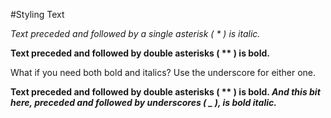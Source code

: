 #Styling Text

*Text preceded and followed by a single asterisk ( * ) is italic.*

**Text preceded and followed by double asterisks ( \*\* ) is bold.**

What if you need both bold and italics? Use the underscore for either one.

**Text preceded and followed by double asterisks ( \*\* ) is bold. _And this bit here, preceded and followed by underscores ( \_ ), is bold italic._**
